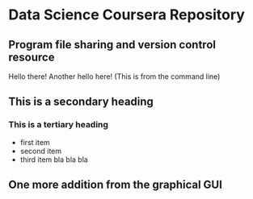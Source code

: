 # Data Science Coursera Repository
Program file sharing and version control resource
---
Hello there!
Another hello here! (This is from the command line)

## This is a secondary heading
### This is a tertiary heading

* first item
* second item
* third item bla bla bla

## One more addition from the graphical GUI


